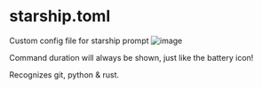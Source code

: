# starship.toml
Custom config file for starship prompt
![image](https://user-images.githubusercontent.com/100339546/169651430-a5337a7d-6314-4614-92a9-e3e7f0a5b2ec.png)

Command duration will always be shown, just like the battery icon!

Recognizes git, python & rust.
